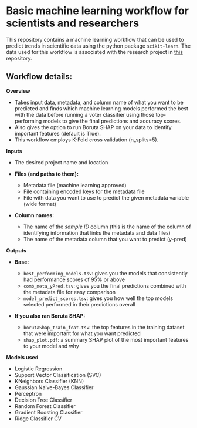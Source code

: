 # Basic machine learning workflow for scientists and researchers

This repository contains a machine learning workflow that can be used to predict trends in scientific data using the python package `scikit-learn`. The data used for this workflow is associated with the research project in [this](https://github.com/madiapgar/diet_mouse_cdiff) repository. 

## Workflow details:

**Overview**
- Takes input data, metadata, and column name of what you want to be predicted and finds which machine learning models performed the best with the data before running a voter classifier using those top-performing models to give the final predictions and accuracy scores. 
- Also gives the option to run Boruta SHAP on your data to identify important features (default is True). 
- This workflow employs K-Fold cross validation (n_splits=5).

**Inputs**

- The desired project name and location 

- **Files (and paths to them):**
    - Metadata file (machine learning approved)
    - File containing encoded keys for the metadata file
    - File with data you want to use to predict the given metadata variable (wide format)

- **Column names:**
    - The name of the *sample ID* column (this is the name of the column of identifying information that links the metadata and data files)
    - The name of the metadata column that you want to predict (y-pred)

**Outputs**

- **Base:**
    - `best_performing_models.tsv`: gives you the models that consistently had performance scores of 95% or above 
    - `comb_meta_yPred.tsv`: gives you the final predictions combined with the metadata file for easy comparison 
    - `model_predict_scores.tsv`: gives you how well the top models selected performed in their predictions overall

- **If you also ran Boruta SHAP:**
    - `borutaShap_train_feat.tsv`: the top features in the training dataset that were important for what you want predicted
    - `shap_plot.pdf`: a summary SHAP plot of the most important features to your model and why

**Models used**

- Logistic Regression
- Support Vector Classification (SVC)
- KNeighbors Classifier (KNN)
- Gaussian Naive-Bayes Classifier 
- Perceptron
- Decision Tree Classifier
- Random Forest Classifier
- Gradient Boosting Classifier
- Ridge Classifier CV 







